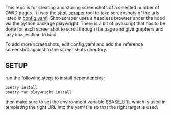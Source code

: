 This repo is for creating and storing screenshots of a selected number of OWID pages. It uses the [shot-scraper](https://shot-scraper.datasette.io/en/stable/) tool to take screenshots of the urls listed in [config.yaml](./config.yaml). Shot-scraper uses a headless browser under the hood via the python package playwright. There is a bit of javascript that has to be done for each screenshot to scroll through the page and give graphers and lazy images time to load.

To add more screenshots, edit config.yaml and add the reference screenshot against to the screenshots directory.

## SETUP

run the following steps to install dependencies:

```bash
poetry install
poetry run playwright install
```

then make sure to set the environment variable $BASE_URL which is used in templating the right URL into the yaml file so that the right target is used.
